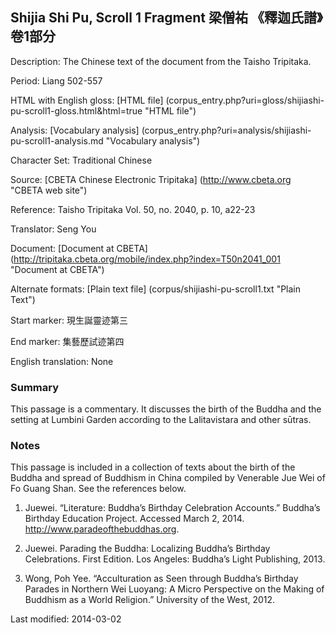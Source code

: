 ##  Shijia Shi Pu, Scroll 1 Fragment 梁僧祐 《釋迦氏譜》卷1部分

Description: The Chinese text of the document from the Taisho Tripitaka.

Period: Liang 502-557

HTML with English gloss: [HTML file] (corpus_entry.php?uri=gloss/shijiashi-pu-scroll1-gloss.html&html=true "HTML file")

Analysis: [Vocabulary analysis] (corpus_entry.php?uri=analysis/shijiashi-pu-scroll1-analysis.md "Vocabulary analysis")

Character Set: Traditional Chinese

Source: [CBETA Chinese Electronic Tripitaka] (http://www.cbeta.org "CBETA web site")

Reference: Taisho Tripitaka Vol. 50, no. 2040, p. 10, a22-23

Translator: Seng You

Document: [Document at CBETA] (http://tripitaka.cbeta.org/mobile/index.php?index=T50n2041_001 "Document at CBETA")

Alternate formats: [Plain text file] (corpus/shijiashi-pu-scroll1.txt "Plain Text")

Start marker: 現生誕靈迹第三

End marker: 集藝歷試迹第四

English	translation: None

### Summary
This passage is a commentary. It discusses the birth of the Buddha and the setting at Lumbini Garden according to the Lalitavistara and other sūtras.

### Notes
This passage is included in a collection of texts about the birth of the Buddha and spread of Buddhism in China compiled by Venerable Jue Wei of Fo Guang Shan. See the references below.

1. Juewei. “Literature: Buddha’s Birthday Celebration Accounts.” Buddha’s Birthday Education Project. Accessed March 2, 2014. <a href="http://www.paradeofthebuddhas.org">http://www.paradeofthebuddhas.org</a>.

2. Juewei. Parading the Buddha: Localizing Buddha’s Birthday Celebrations. First Edition. Los Angeles: Buddha’s Light Publishing, 2013.

3. Wong, Poh Yee. “Acculturation as Seen through Buddha’s Birthday Parades in Northern Wei Luoyang: A Micro Perspective on the Making of Buddhism as a World Religion.” University of the West, 2012.

Last modified: 2014-03-02
